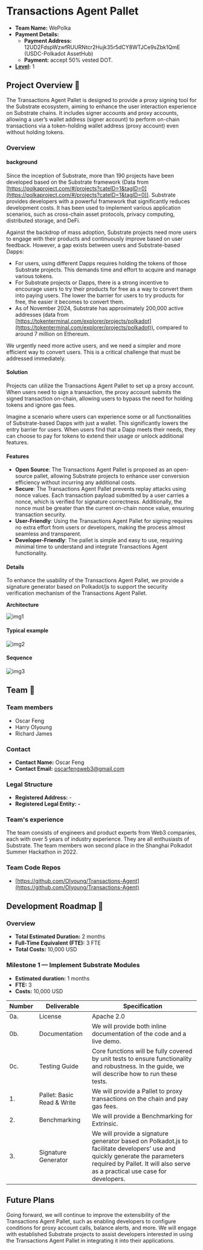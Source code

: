 # Transactions Agent Pallet
+ **Team Name:** WePolka
+ **Payment Details:**
    + **Payment Address:** 12UD2FdspWzwfRUURNtcr2Hujk35r5dCY8WTJCe9sZbk1QmE (USDC-Polkadot AssetHub)
    + **Payment:** accept 50% vested DOT.
+ [**Level**](https://github.com/w3f/Grants-Program/tree/master#level_slider-levels)**:** 1

## Project Overview 📄
The Transactions Agent Pallet is designed to provide a proxy signing tool for the Substrate ecosystem, aiming to enhance the user interaction experience on Substrate chains. It includes signer accounts and proxy accounts, allowing a user’s wallet address (signer account) to perform on-chain transactions via a token-holding wallet address (proxy account) even without holding tokens.

### Overview
#### background
Since the inception of Substrate, more than 190 projects have been developed based on the Substrate framework (Data from [https://polkaproject.com/#/projects?cateID=1&tagID=0](https://polkaproject.com/#/projects?cateID=1&tagID=0)).  Substrate provides developers with a powerful framework that significantly reduces development costs.  It has been used to implement various application scenarios, such as cross-chain asset protocols, privacy computing, distributed storage, and DeFi.

Against the backdrop of mass adoption, Substrate projects need more users to engage with their products and continuously improve based on user feedback.  However, a gap exists between users and Substrate-based Dapps:

+ For users, using different Dapps requires holding the tokens of those Substrate projects.  This demands time and effort to acquire and manage various tokens.
+ For Substrate projects or Dapps, there is a strong incentive to encourage users to try their products for free as a way to convert them into paying users.  The lower the barrier for users to try products for free, the easier it becomes to convert them.
+ As of November 2024, Substrate has approximately 200,000 active addresses (data from [https://tokenterminal.com/explorer/projects/polkadot](https://tokenterminal.com/explorer/projects/polkadot)), compared to around 7 million on Ethereum.

We urgently need more active users, and we need a simpler and more efficient way to convert users.  This is a critical challenge that must be addressed immediately.

#### Solution
Projects can utilize the Transactions Agent Pallet to set up a proxy account. When users need to sign a transaction, the proxy account submits the signed transaction on-chain, allowing users to bypass the need for holding tokens and ignore gas fees.

Imagine a scenario where users can experience some or all functionalities of Substrate-based Dapps with just a wallet. This significantly lowers the entry barrier for users. When users find that a Dapp meets their needs, they can choose to pay for tokens to extend their usage or unlock additional features.

#### Features
+ **Open Source**: The Transactions Agent Pallet is proposed as an open-source pallet, allowing Substrate projects to enhance user conversion efficiency without incurring any additional costs.
+ **Secure**: The Transactions Agent Pallet prevents replay attacks using nonce values. Each transaction payload submitted by a user carries a nonce, which is verified for signature correctness. Additionally, the nonce must be greater than the current on-chain nonce value, ensuring transaction security.
+ **User-Friendly**: Using the Transactions Agent Pallet for signing requires no extra effort from users or developers, making the process almost seamless and transparent.
+ **Developer-Friendly**: The pallet is simple and easy to use, requiring minimal time to understand and integrate Transactions Agent functionality.

#### Details
To enhance the usability of the Transactions Agent Pallet, we provide a signature generator based on Polkadot/js to support the security verification mechanism of the Transactions Agent Pallet.

**Architecture**

![img1](https://github.com/OIyoung/Transactions-Agent/blob/main/static/image1.png)

#### Typical example
![img2](https://github.com/OIyoung/Transactions-Agent/blob/main/static/image2.png)

#### Sequence
![img3](https://github.com/OIyoung/Transactions-Agent/blob/main/static/image3.png)

## Team 👥
### Team members
+ Oscar Feng
+ Harry OIyoung
+ Richard James

### Contact
+ **Contact Name:** Oscar Feng
+ **Contact Email:** oscarfengweb3@gmail.com

### Legal Structure
+ **Registered Address:** -
+ **Registered Legal Entity: -** 

### Team's experience
The team consists of engineers and product experts from Web3 companies, each with over 5 years of industry experience. They are all enthusiasts of Substrate. The team members won second place in the Shanghai Polkadot Summer Hackathon in 2022.

### Team Code Repos
+ [https://github.com/OIyoung/Transactions-Agent](https://github.com/OIyoung/Transactions-Agent)

## Development Roadmap 🔩
### Overview
+ **Total Estimated Duration:** 2 months
+ **Full-Time Equivalent (FTE):** 3 FTE
+ **Total Costs:** 10,000 USD

### Milestone 1 — Implement Substrate Modules
+ **Estimated duration:** 1 months
+ **FTE:** 3
+ **Costs:** 10,000 USD

| Number | Deliverable | Specification |
| --- | --- | --- |
| 0a. | License | Apache 2.0 |
| 0b. | Documentation | We will provide both inline documentation of the code and a live demo. |
| 0c. | Testing Guide | Core functions will be fully covered by unit tests to ensure functionality and robustness. In the guide, we will describe how to run these tests. |
| 1. | Pallet: Basic Read & Write | We will provide a Pallet to proxy transactions on the chain and pay gas fees. |
| 2. | Benchmarking | We will provide a Benchmarking for Extrinsic. |
| 3. | Signature Generator | We will provide a signature generator based on Polkadot.js to facilitate developers' use and quickly generate the parameters required by Pallet. It will also serve as a practical use case for developers. |


## Future Plans
Going forward, we will continue to improve the extensibility of the Transactions Agent Pallet, such as enabling developers to configure conditions for proxy account calls, balance alerts, and more. We will engage with established Substrate projects to assist developers interested in using the Transactions Agent Pallet in integrating it into their applications.

